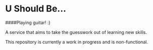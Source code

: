 U Should Be...
============

####Playing guitar! :)

A service that aims to take the guesswork out of learning new skills.

This repository is currently a work in progress and is non-functional.